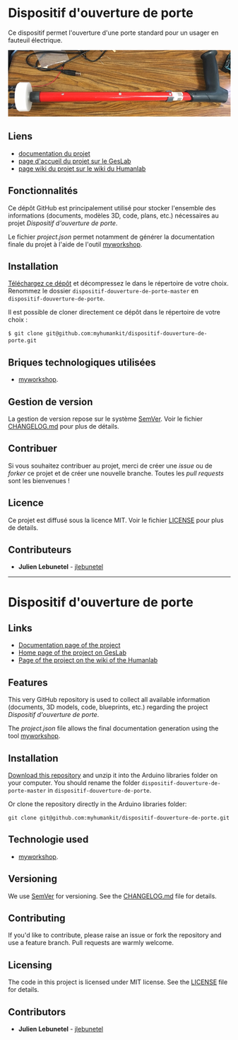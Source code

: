 # Dispositif d'ouverture de porte
Ce dispositif permet l'ouverture d'une porte standard pour un usager en fauteuil électrique.

![featured_image](images/presentation.jpg)

## Liens
 * [documentation du projet](https://docs.humanlab.me/myhumankit/dispositif-douverture-de-porte)
 * [page d'accueil du projet sur le GesLab](https://rennes.humanlab.me/projet/dispositif-douverture-de-porte/)
 * [page wiki du projet sur le wiki du Humanlab](http://wikilab.myhumankit.org/index.php?title=Projets:Dispositif_douverture_de_porte)


## Fonctionnalités
Ce dépôt GitHub est principalement utilisé pour stocker l'ensemble des informations (documents, modèles 3D, code, plans, etc.) nécessaires au projet _Dispositif d'ouverture de porte_.

Le fichier _project.json_ permet notamment de générer la documentation finale du projet à l'aide de l'outil [myworkshop](https://github.com/myhumankit/myworkshop).

## Installation
[Téléchargez ce dépôt](https://github.com/myhumankit/dispositif-douverture-de-porte/archive/master.zip) et décompressez le dans le répertoire de votre choix. Renommez le dossier `dispositif-douverture-de-porte-master` en `dispositif-douverture-de-porte`.

Il est possible de cloner directement ce dépôt dans le répertoire de votre choix :

```
$ git clone git@github.com:myhumankit/dispositif-douverture-de-porte.git
```

## Briques technologiques utilisées
 * [myworkshop](https://github.com/myhumankit/myworkshop).

## Gestion de version
La gestion de version repose sur le système [SemVer](http://semver.org/). Voir le fichier [CHANGELOG.md](CHANGELOG.md) pour plus de détails.

## Contribuer
Si vous souhaitez contribuer au projet, merci de créer une _issue_ ou de _forker_ ce projet et de créer une nouvelle branche. Toutes les _pull requests_ sont les bienvenues !

## Licence
Ce projet est diffusé sous la licence MIT. Voir le fichier [LICENSE](LICENSE) pour plus de details.

## Contributeurs
 * **Julien Lebunetel** - [jlebunetel](https://github.com/jlebunetel)

---

# Dispositif d'ouverture de porte

## Links
 * [Documentation page of the project](https://docs.humanlab.me/myhumankit/dispositif-douverture-de-porte)
 * [Home page of the project on GesLab](https://rennes.humanlab.me/projet/dispositif-douverture-de-porte/)
 * [Page of the project on the wiki of the Humanlab](http://wikilab.myhumankit.org/index.php?title=Projets:Dispositif_douverture_de_porte)


## Features
This very GitHub repository is used to collect all available information (documents, 3D models, code, blueprints, etc.) regarding the project _Dispositif d'ouverture de porte_.

The _project.json_ file allows the final documentation generation using the tool [myworkshop](https://github.com/myhumankit/myworkshop).

## Installation
[Download this repository](https://github.com/myhumankit/dispositif-douverture-de-porte/archive/master.zip) and unzip it into the Arduino libraries folder on your computer. You should rename the folder `dispositif-douverture-de-porte-master` in `dispositif-douverture-de-porte`.

Or clone the repository directly in the Arduino libraries folder:

```
git clone git@github.com:myhumankit/dispositif-douverture-de-porte.git
```

## Technologie used
 * [myworkshop](https://github.com/myhumankit/myworkshop).

## Versioning
We use [SemVer](http://semver.org/) for versioning. See the [CHANGELOG.md](CHANGELOG.md) file for details.

## Contributing
If you'd like to contribute, please raise an issue or fork the repository and use a feature branch. Pull requests are warmly welcome.

## Licensing
The code in this project is licensed under MIT license. See the [LICENSE](LICENSE) file for details.

## Contributors
 * **Julien Lebunetel** - [jlebunetel](https://github.com/jlebunetel)
